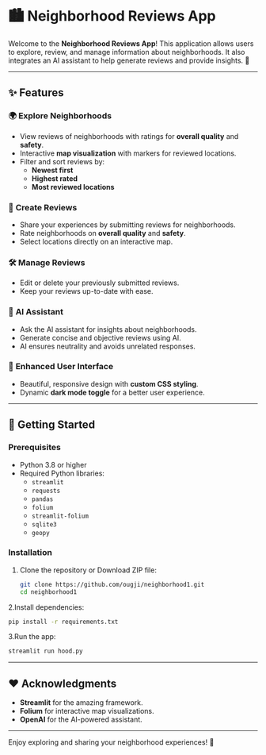 # 🏙️ Neighborhood Reviews App

Welcome to the **Neighborhood Reviews App**! This application allows users to explore, review, and manage information about neighborhoods. It also integrates an AI assistant to help generate reviews and provide insights. 🌟

---

## ✨ Features

### 🌍 **Explore Neighborhoods**
- View reviews of neighborhoods with ratings for **overall quality** and **safety**.
- Interactive **map visualization** with markers for reviewed locations.
- Filter and sort reviews by:
  - **Newest first**
  - **Highest rated**
  - **Most reviewed locations**

### 📝 **Create Reviews**
- Share your experiences by submitting reviews for neighborhoods.
- Rate neighborhoods on **overall quality** and **safety**.
- Select locations directly on an interactive map.

### 🛠️ **Manage Reviews**
- Edit or delete your previously submitted reviews.
- Keep your reviews up-to-date with ease.

### 🤖 **AI Assistant**
- Ask the AI assistant for insights about neighborhoods.
- Generate concise and objective reviews using AI.
- AI ensures neutrality and avoids unrelated responses.

### 🎨 **Enhanced User Interface**
- Beautiful, responsive design with **custom CSS styling**.
- Dynamic **dark mode toggle** for a better user experience.

---

## 🚀 Getting Started

### Prerequisites
- Python 3.8 or higher
- Required Python libraries:
  - `streamlit`
  - `requests`
  - `pandas`
  - `folium`
  - `streamlit-folium`
  - `sqlite3`
  - `geopy`

### Installation
1. Clone the repository or Download ZIP file:
   ```bash
   git clone https://github.com/ougji/neighborhood1.git
   cd neighborhood1
   ```
2.Install dependencies:
   ```bash
   pip install -r requirements.txt
   ```
3.Run the app:
   ```bash
   streamlit run hood.py
   ```
---


## ❤️ Acknowledgments
- **Streamlit** for the amazing framework.
- **Folium** for interactive map visualizations.
- **OpenAI** for the AI-powered assistant.

---

Enjoy exploring and sharing your neighborhood experiences! 🌟


